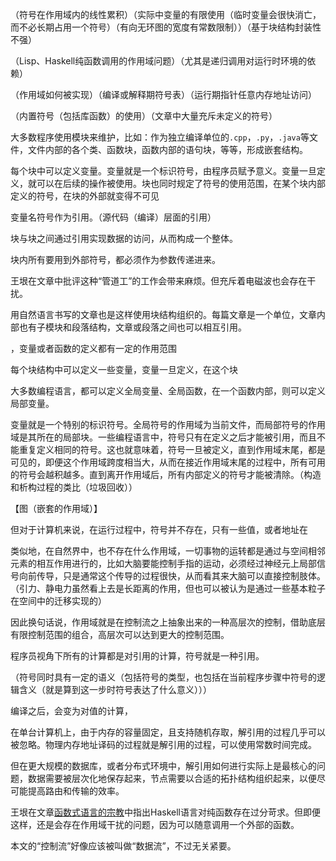 （符号在作用域内的线性累积）（实际中变量的有限使用（临时变量会很快消亡，而不必长期占用一个符号）（有向无环图的宽度有常数限制））（基于块结构封装性不强）

（Lisp、Haskell纯函数调用的作用域问题）（尤其是递归调用对运行时环境的依赖）

（作用域如何被实现）（编译或解释期符号表）（运行期指针任意内存地址访问）

（内置符号（包括库函数）的使用）（文章中大量充斥未定义的符号）



大多数程序使用模块来维护，比如：作为独立编译单位的`.cpp`，`.py`，`.java`等文件，文件内部的各个类、函数块，函数内部的语句块，等等，形成嵌套结构。

每个块中可以定义变量。变量就是一个标识符号，由程序员赋予意义。变量一旦定义，就可以在后续的操作被使用。块也同时规定了符号的使用范围，在某个块内部定义的符号，在块的外部就变得不可见



变量名符号作为引用。（源代码（编译）层面的引用）



块与块之间通过引用实现数据的访问，从而构成一个整体。



块内所有要用到外部符号，都必须作为参数传递进来。

王垠在文章中批评这种“管道工”的工作会带来麻烦。但充斥着电磁波也会存在干扰。



用自然语言书写的文章也是这样使用块结构组织的。每篇文章是一个单位，文章内部也有子模块和段落结构，文章或段落之间也可以相互引用。







，变量或者函数的定义都有一定的作用范围

每个块结构中可以定义一些变量，变量一旦定义，在这个块

















大多数编程语言，都可以定义全局变量、全局函数，在一个函数内部，则可以定义局部变量。

变量就是一个特别的标识符号。全局符号的作用域为当前文件，而局部符号的作用域是其所在的局部块。一些编程语言中，符号只有在定义之后才能被引用，而且不能重复定义相同的符号。这也就意味着，符号一旦被定义，直到作用域末尾，都是可见的，即便这个作用域跨度相当大，从而在接近作用域末尾的过程中，所有可用的符号会越积越多。直到离开作用域后，所有内部定义的符号才能被清除。（构造和析构过程的类比（垃圾回收））

【图（嵌套的作用域）】



但对于计算机来说，在运行过程中，符号并不存在，只有一些值，或者地址在

类似地，在自然界中，也不存在什么作用域，一切事物的运转都是通过与空间相邻元素的相互作用进行的，比如大脑要能控制手指的运动，必须经过神经元上局部信号向前传导，只是通常这个传导的过程很快，从而看其来大脑可以直接控制肢体。（引力、静电力虽然看上去是长距离的作用，但也可以被认为是通过一些基本粒子在空间中的迁移实现的）

因此换句话说，作用域就是在控制流之上抽象出来的一种高层次的控制，借助底层有限控制范围的组合，高层次可以达到更大的控制范围。



程序员视角下所有的计算都是对引用的计算，符号就是一种引用。

（符号同时具有一定的语义（包括符号的类型，也包括在当前程序步骤中符号的逻辑含义（就是算到这一步时符号表达了什么意义）））

编译之后，会变为对值的计算，





在单台计算机上，由于内存的容量固定，且支持随机存取，解引用的过程几乎可以被忽略。物理内存地址译码的过程就是解引用的过程，可以使用常数时间完成。





但在更大规模的数据库，或者分布式环境中，解引用如何进行实际上是最核心的问题，数据需要被层次化地保存起来，节点需要以合适的拓扑结构组织起来，以便尽可能提高路由和传输的效率。





王垠在文章<a href="http://www.yinwang.org/blog-cn/2013/03/31/purely-functional" target="_blank">函数式语言的宗教</a>中指出Haskell语言对纯函数存在过分苛求。但即便这样，还是会存在作用域干扰的问题，因为可以随意调用一个外部的函数。





本文的“控制流”好像应该被叫做“数据流”，不过无关紧要。

